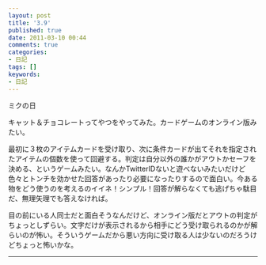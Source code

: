 ```yaml
---
layout: post
title: '3.9'
published: true
date: 2011-03-10 00:44
comments: true
categories:
- 日記
tags: []
keywords:
- 日記
---
```

ミクの日

キャット＆チョコレートってやつをやってみた。カードゲームのオンライン版みたい。

最初に３枚のアイテムカードを受け取り、次に条件カードが出てそれを指定されたアイテムの個数を使って回避する。判定は自分以外の誰かがアウトかセーフを決める、というゲームみたい。なんかTwitterIDないと遊べないみたいだけど色々とトンチを効かせた回答があったり必要になったりするので面白い。今ある物をどう使うのを考えるのイイネ！シンプル！回答が解らなくても逃げちゃ駄目だ、無理矢理でも答えなければ。

目の前にいる人同士だと面白そうなんだけど、オンライン版だとアウトの判定がちょっとしずらい。文字だけが表示されるから相手にどう受け取られるのかが解らいのが怖い。そういうゲームだから悪い方向に受け取る人は少ないのだろうけどちょっと怖いかな。

---

